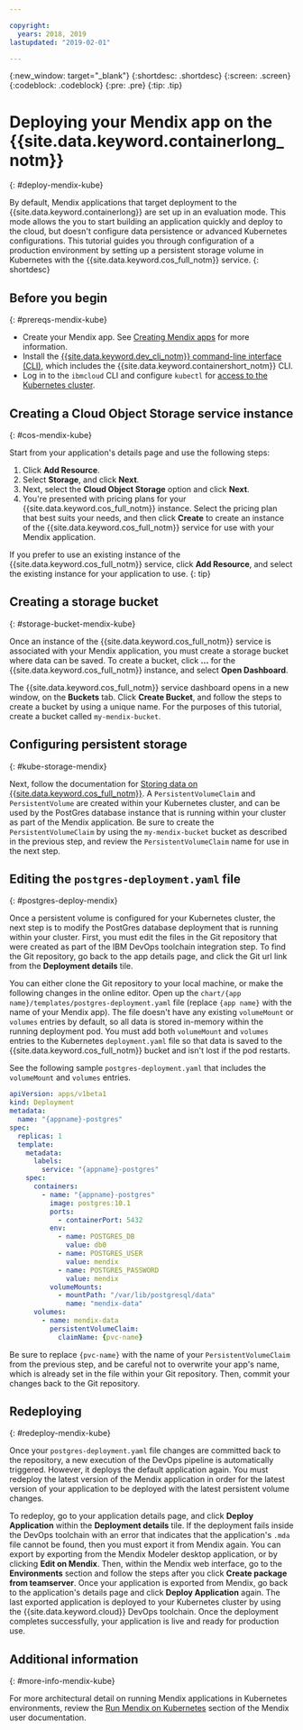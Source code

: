 ```yaml
---

copyright:
  years: 2018, 2019
lastupdated: "2019-02-01"

---
```


{:new_window: target="_blank"}
{:shortdesc: .shortdesc}
{:screen: .screen}
{:codeblock: .codeblock}
{:pre: .pre}
{:tip: .tip}

# Deploying your Mendix app on the {{site.data.keyword.containerlong_notm}}
{: #deploy-mendix-kube}

By default, Mendix applications that target deployment to the {{site.data.keyword.containerlong}} are set up in an evaluation mode. This mode allows the you to start building an application quickly and deploy to the cloud, but doesn't configure data persistence or advanced Kubernetes configurations. This tutorial guides you through configuration of a production environment by setting up a persistent storage volume in Kubernetes with the {{site.data.keyword.cos_full_notm}} service.
{: shortdesc}

## Before you begin
{: #prereqs-mendix-kube}

- Create your Mendix app. See [Creating Mendix apps](/docs/apps/tutorials/tutorial_mendix_getting_started.html#create-mendix) for more information.
- Install the [{{site.data.keyword.dev_cli_notm}} command-line interface (CLI)](/docs/cli/index.html#overview), which includes the {{site.data.keyword.containershort_notm}} CLI.
- Log in to the `ibmcloud` CLI and configure `kubectl` for [access to the Kubernetes cluster](/docs/containers/cs_tutorials.html#cs_cluster_tutorial_lesson3).

## Creating a Cloud Object Storage service instance
{: #cos-mendix-kube}

Start from your application's details page and use the following steps:
1. Click **Add Resource**.
2. Select **Storage**, and click **Next**.
3. Next, select the **Cloud Object Storage** option and click **Next**.
4. You're presented with pricing plans for your {{site.data.keyword.cos_full_notm}} instance. Select the pricing plan that best suits your needs, and then click **Create** to create an instance of the {{site.data.keyword.cos_full_notm}} service for use with your Mendix application.

  If you prefer to use an existing instance of the {{site.data.keyword.cos_full_notm}} service, click **Add Resource**, and select the existing instance for your application to use.
  {: tip}

## Creating a storage bucket
{: #storage-bucket-mendix-kube}

Once an instance of the {{site.data.keyword.cos_full_notm}} service is associated with your Mendix application, you must create a storage bucket where data can be saved. To create a bucket, click **...** for the {{site.data.keyword.cos_full_notm}} instance, and select **Open Dashboard**.  

The {{site.data.keyword.cos_full_notm}} service dashboard opens in a new window, on the **Buckets** tab. Click **Create Bucket**, and follow the steps to create a bucket by using a unique name. For the purposes of this tutorial, create a bucket called `my-mendix-bucket`.

## Configuring persistent storage
{: #kube-storage-mendix}

Next, follow the documentation for [Storing data on {{site.data.keyword.cos_full_notm}}](/docs/containers/cs_storage_cos.html#object_storage). A `PersistentVolumeClaim` and `PersistentVolume` are created within your Kubernetes cluster, and can be used by the PostGres database instance that is running within your cluster as part of the Mendix application. Be sure to create the `PersistentVolumeClaim` by using the `my-mendix-bucket` bucket as described in the previous step, and review the `PersistentVolumeClaim` name for use in the next step.

## Editing the `postgres-deployment.yaml` file
{: #postgres-deploy-mendix}

Once a persistent volume is configured for your Kubernetes cluster, the next step is to modify the PostGres database deployment that is running within your cluster. First, you must edit the files in the Git repository that were created as part of the IBM DevOps toolchain integration step. To find the Git repository, go back to the app details page, and click the Git url link from the **Deployment details** tile.  

You can either clone the Git repository to your local machine, or make the following changes in the online editor. Open up the `chart/{app name}/templates/postgres-deployment.yaml` file (replace `{app name}` with the name of your Mendix app). The file doesn't have any existing `volumeMount` or `volumes` entries by default, so all data is stored in-memory within the running deployment pod. You must add both `volumeMount` and `volumes` entries to the Kubernetes `deployment.yaml` file so that data is saved to the {{site.data.keyword.cos_full_notm}} bucket and isn't lost if the pod restarts. 

See the following sample `postgres-deployment.yaml` that includes the `volumeMount` and `volumes` entries.  
```yaml
apiVersion: apps/v1beta1
kind: Deployment
metadata:
  name: "{appname}-postgres"
spec:
  replicas: 1
  template:
    metadata:
      labels:
        service: "{appname}-postgres"
    spec:
      containers:
        - name: "{appname}-postgres"
          image: postgres:10.1
          ports:
            - containerPort: 5432
          env:
            - name: POSTGRES_DB
              value: db0
            - name: POSTGRES_USER
              value: mendix
            - name: POSTGRES_PASSWORD
              value: mendix
          volumeMounts:
            - mountPath: "/var/lib/postgresql/data"
              name: "mendix-data"
      volumes:
        - name: mendix-data
          persistentVolumeClaim:
            claimName: {pvc-name}
```

Be sure to replace `{pvc-name}` with the name of your `PersistentVolumeClaim` from the previous step, and be careful not to overwrite your app's name, which is already set in the file within your Git repository. Then, commit your changes back to the Git repository.

## Redeploying
{: #redeploy-mendix-kube}

Once your `postgres-deployment.yaml` file changes are committed back to the repository, a new execution of the DevOps pipeline is automatically triggered. However, it deploys the default application again. You must redeploy the latest version of the Mendix application in order for the latest version of your application to be deployed with the latest persistent volume changes.

To redeploy, go to your application details page, and click **Deploy Application** within the **Deployment details** tile. If the deployment fails inside the DevOps toolchain with an error that indicates that the application's `.mda` file cannot be found, then you must export it from Mendix again. You can export by exporting from the Mendix Modeler desktop application, or by clicking **Edit on Mendix**. Then, within the Mendix web interface, go to the **Environments** section and follow the steps after you click **Create package from teamserver**. Once your application is exported from Mendix, go back to the application's details page and click **Deploy Application** again. The last exported application is deployed to your Kubernetes cluster by using the {{site.data.keyword.cloud}} DevOps toolchain. Once the deployment completes successfully, your application is live and ready for production use.

## Additional information
{: #more-info-mendix-kube}

For more architectural detail on running Mendix applications in Kubernetes environments, review the [Run Mendix on Kubernetes](https://docs.mendix.com/developerportal/deploy/run-mendix-on-kubernetes) section of the Mendix user documentation.